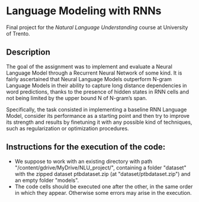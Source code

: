 # Language Modeling with RNNs

Final project for the *Natural Language Understanding* course at University of Trento.

## Description

The goal of the assignment was to implement and evaluate a
Neural Language Model through a Recurrent Neural Network
of some kind. It is fairly ascertained that Neural Language Models
outperform N-gram Language Models in their ability to
capture long distance dependencies in word predictions, thanks
to the presence of hidden states in RNN cells and not being
limited by the upper bound N of N-gram’s span.

Specifically, the task consisted in implementing a baseline
RNN Language Model, consider its performance as a starting
point and then try to improve its strength and results by finetuning
it with any possible kind of techniques, such as regularization
or optimization procedures.

## Instructions for the execution of the code:

- We suppose to work with an existing directory with path "/content/gdrive/MyDrive/NLU_project/", 
  containing a folder "dataset" with the zipped dataset ptbdataset.zip (at "dataset/ptbdataset.zip") and an empty folder "models". 
- The code cells should be executed one after the other, in the same order in which they appear. 
  Otherwise some errors may arise in the execution.

